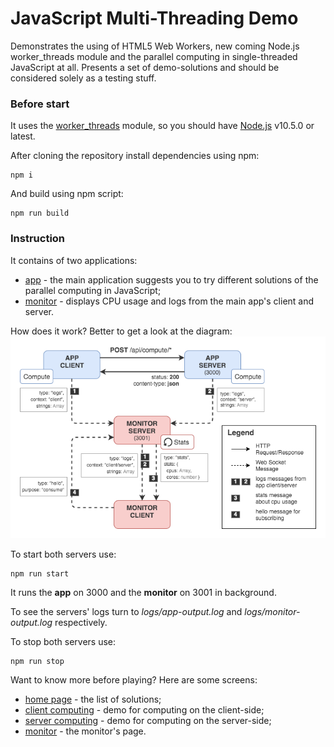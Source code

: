 # JavaScript Multi-Threading Demo
Demonstrates the using of HTML5 Web Workers, new coming Node.js worker_threads module and the parallel computing in single-threaded JavaScript at all. Presents a set of demo-solutions and should be considered solely as a testing stuff.

### Before start
It uses the [worker_threads](https://nodejs.org/api/worker_threads.html) module, so you should have [Node.js](https://nodejs.org) v10.5.0 or latest. 

After cloning the repository install dependencies using npm:
```shell
npm i
```

And build using npm script:
```shell
npm run build
```

### Instruction
It contains of two applications:
- [app](/app) - the main application suggests you to try different solutions of the parallel computing in JavaScript;
- [monitor](/monitor) - displays CPU usage and logs from the main app's client and server.

How does it work? Better to get a look at the diagram:
![block-diagram](/resources/block-diagram.png)

To start both servers use:
```shell
npm run start
```

It runs the **app** on 3000 and the **monitor** on 3001 in background.

To see the servers' logs turn to *logs/app-output.log* and *logs/monitor-output.log* respectively.

To stop both servers use:
```shell
npm run stop
```

Want to know more before playing? Here are some screens:
- [home page](/resources/screen-home.png) - the list of solutions;
- [client computing](/resources/screen-compute-client.png) - demo for computing on the client-side;
- [server computing](/resources/screen-compute-server.png) - demo for computing on the server-side;
- [monitor](/resources/screen-monitor.png) - the monitor's page.
